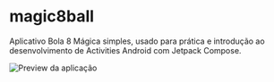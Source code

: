# magic8ball
Aplicativo Bola 8 Mágica simples, usado para prática e introdução ao desenvolvimento de Activities Android com Jetpack Compose.

![Preview da aplicação](https://i.imgur.com/jKoWPYE.png)
